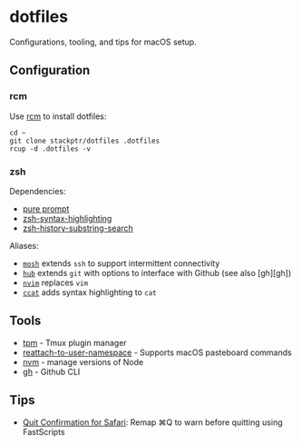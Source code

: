 # dotfiles

Configurations, tooling, and tips for macOS setup.

## Configuration

### rcm

Use [rcm][rcm] to install dotfiles:

```
cd ~
git clone stackptr/dotfiles .dotfiles
rcup -d .dotfiles -v
```

### zsh

Dependencies:
- [pure prompt][pure]
- [zsh-syntax-highlighting][zsh-highlight]
- [zsh-history-substring-search][zsh-search]

Aliases:
- [`mosh`][mosh] extends `ssh` to support intermittent connectivity
- [`hub`][hub] extends `git` with options to interface with Github (see also [gh][gh])
- [`nvim`][neovim] replaces `vim` 
- [`ccat`][ccat] adds syntax highlighting to `cat`

## Tools

- [tpm][tpm] - Tmux plugin manager
- [reattach-to-user-namespace][tmux-reattach] - Supports macOS pasteboard commands
- [nvm][nvm] - manage versions of Node
- [gh][gh-cli] - Github CLI

## Tips

- [Quit Confirmation for Safari][quit-safari]: Remap ⌘Q to warn before quitting using FastScripts

[rcm]: https://github.com/thoughtbot/rcm
[pure]: https://github.com/sindresorhus/pure
[zsh-highlight]: https://github.com/zsh-users/zsh-syntax-highlighting
[zsh-search]: https://github.com/zsh-users/zsh-history-substring-search
[mosh]: https://mosh.org
[hub]: https://hub.github.com
[gh-cli]: https://github.com/cli/cli
[neovim]: https://neovim.io
[ccat]: https://github.com/jingweno/ccat
[tpm]: https://github.com/tmux-plugins/tpm
[tmux-reattach]: https://github.com/ChrisJohnsen/tmux-MacOSX-pasteboard
[nvm]: https://github.com/nvm-sh/nvm
[quit-safari]: https://daringfireball.net/2020/01/quit_confirmation_for_safari_on_macos
